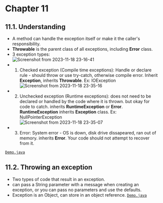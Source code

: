 # Chapter 11

## 11.1. Understanding
- A method can handle the exception itself or make it the caller's responsibility.
- **Throwable** is the parent class of all exceptions, including **Error** class. <br>
- 3 exception types:<br>
![Screenshot from 2023-11-18 23-16-41](https://github.com/vijanipiyawardana/OCP-17-Practice/assets/6631956/fa985b8b-4623-4fe3-a00f-ffb7c01cf753)<br>
- 1. Checked exception (Compile time exceptions): Handle or declare rule - should throw or use try-catch, otherwise compile error. Inherit **Exception**, inherits **Throwable**. Ex: IOException<br>
![Screenshot from 2023-11-18 23-35-16](https://github.com/vijanipiyawardana/OCP-17-Practice/assets/6631956/9b3e0101-2042-4e6a-a153-ed637a6c2831)<br>
- 2. Unchecked exception (Runtime exceptions): does not need to be declared or handled by the code where it is thrown. but okay for code to catch. inherits **RuntimeException** or **Error**. **RuntimeException** inherits **Exception** class. Ex: NullPointerException <br>
![Screenshot from 2023-11-18 23-35-07](https://github.com/vijanipiyawardana/OCP-17-Practice/assets/6631956/a5b28754-e21c-4ea4-bfe4-38219b6e780b)<br>
- 3. Error: System error - OS is down, disk drive dissapeared, ran out of memory. inherits **Error**. Your code should not attempt to recover from it.

[`Demo.java`](1_understanding_exceptions/Demo.java)

## 11.2. Throwing an exception
- Two types of code that result in an exception.
- can pass a String parameter with a message when creating an exception, or you can pass no parameters and use the defaults.
- Exception is an Object, can store in an object reference.
[`Demo.java`](2_throwing_an_exception/Demo.java)